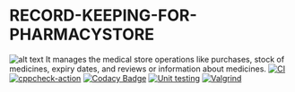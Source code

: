 # RECORD-KEEPING-FOR-PHARMACYSTORE
![alt text](https://www.pharmacymagazine.co.uk/images/view/fce98090fe0bcd117955d5a61e4ede2c.jpg)
It manages the medical store operations like purchases, stock of medicines, expiry dates, and reviews or information about medicines.
[![CI](https://github.com/TEJASWI-DEVINA/RECORD-KEEPING-FOR-PHARMACYSTORE/actions/workflows/build1.yml/badge.svg)](https://github.com/TEJASWI-DEVINA/RECORD-KEEPING-FOR-PHARMACYSTORE/actions/workflows/build1.yml)
[![cppcheck-action](https://github.com/TEJASWI-DEVINA/RECORD-KEEPING-FOR-PHARMACYSTORE/actions/workflows/cppcheck.yml/badge.svg)](https://github.com/TEJASWI-DEVINA/RECORD-KEEPING-FOR-PHARMACYSTORE/actions/workflows/cppcheck.yml)
[![Codacy Badge](https://app.codacy.com/project/badge/Grade/6d213052be184d088ce9eaea22882368)](https://www.codacy.com/gh/TEJASWI-DEVINA/RECORD-KEEPING-FOR-PHARMACYSTORE/dashboard?utm_source=github.com&amp;utm_medium=referral&amp;utm_content=TEJASWI-DEVINA/RECORD-KEEPING-FOR-PHARMACYSTORE&amp;utm_campaign=Badge_Grade)
[![Unit testing](https://github.com/TEJASWI-DEVINA/RECORD-KEEPING-FOR-PHARMACYSTORE/actions/workflows/unittest.yml/badge.svg)](https://github.com/TEJASWI-DEVINA/RECORD-KEEPING-FOR-PHARMACYSTORE/actions/workflows/unittest.yml)
[![Valgrind](https://github.com/TEJASWI-DEVINA/RECORD-KEEPING-FOR-PHARMACYSTORE/actions/workflows/valgrind.yml/badge.svg)](https://github.com/TEJASWI-DEVINA/RECORD-KEEPING-FOR-PHARMACYSTORE/actions/workflows/valgrind.yml)


